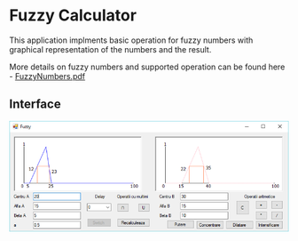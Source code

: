# Fuzzy Calculator 

This application implments basic operation for fuzzy numbers 
with graphical representation of the numbers and the result.

More details on fuzzy numbers and supported operation can be found here -
[FuzzyNumbers.pdf](https://github.com/Iulian-Stan/FuzzyCalculator/blob/gh-pages/FuzyNumbers.pdf)

## Interface

![demo](https://raw.githubusercontent.com/Iulian-Stan/FuzzyCalculator/7e222259c38adee886c55a2b0a9381c3955b2d62/demo.PNG)

